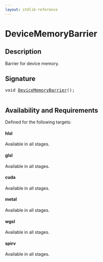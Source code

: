 ```yaml
---
layout: stdlib-reference
---
```


# DeviceMemoryBarrier

## Description

Barrier for device memory.




## Signature 

<pre>
<span class="code_keyword">void</span> <a href=".html">DeviceMemoryBarrier</a>();

</pre>

## Availability and Requirements

Defined for the following targets:

#### hlsl
Available in all stages.

#### glsl
Available in all stages.

#### cuda
Available in all stages.

#### metal
Available in all stages.

#### wgsl
Available in all stages.

#### spirv
Available in all stages.



